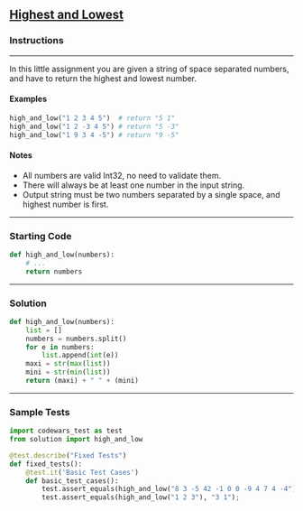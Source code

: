 ## [Highest and Lowest](https://www.codewars.com/kata/554b4ac871d6813a03000035)

### Instructions

---

In this little assignment you are given a string of space separated numbers, and have to return the highest and lowest number.

#### Examples

```python
high_and_low("1 2 3 4 5")  # return "5 1"
high_and_low("1 2 -3 4 5") # return "5 -3"
high_and_low("1 9 3 4 -5") # return "9 -5"
```

#### Notes
- All numbers are valid Int32, no need to validate them.
- There will always be at least one number in the input string.
- Output string must be two numbers separated by a single space, and highest number is first.


---

### Starting Code


```python
def high_and_low(numbers):
    # ...
    return numbers
```

---

### Solution


```python
def high_and_low(numbers):
    list = []
    numbers = numbers.split()
    for e in numbers:
        list.append(int(e))
    maxi = str(max(list))
    mini = str(min(list))
    return (maxi) + " " + (mini)
```

---

### Sample Tests

```python
import codewars_test as test
from solution import high_and_low

@test.describe("Fixed Tests")
def fixed_tests():
    @test.it('Basic Test Cases')
    def basic_test_cases():
        test.assert_equals(high_and_low("8 3 -5 42 -1 0 0 -9 4 7 4 -4"), "42 -9");
        test.assert_equals(high_and_low("1 2 3"), "3 1");
```
